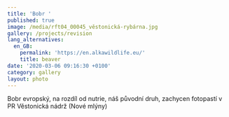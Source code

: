 ```yaml
---
title: 'Bobr '
published: true
image: /media/rft04_00045_věstonická-rybárna.jpg
gallery: /projects/revision
lang_alternatives:
  en_GB:
    permalink: 'https://en.alkawildlife.eu/'
    title: beaver
date: '2020-03-06 09:16:30 +0100'
category: gallery
layout: photo
---
```

Bobr evropský, na rozdíl od nutrie, náš původní druh, zachycen fotopastí v PR Věstonická nádrž (Nové mlýny)
